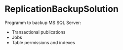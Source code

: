 # ReplicationBackupSolution
Programm to backup MS SQL Server:  
* Transactional publications
* Jobs
* Table permissions and indexes
